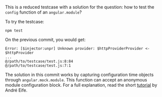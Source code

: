 This is a reduced testcase with a solution for the question: how to test the `config` function of an `angular.module`?

To try the testcase:

    npm test

On the previous commit, you would get:

    Error: [$injector:unpr] Unknown provider: $httpProviderProvider <- $httpProvider
    ...
    @/path/to/testcase/test.js:8:84
    @/path/to/testcase/test.js:7:1

The solution in this commit works by capturing configuration time objects through `angular.mock.module`. This function can accept an anonymous module configuration block. For a full explanation, read the short [tutorial][eife] by André Eife.

[eife]: https://medium.com/@a_eife/testing-config-and-run-blocks-in-angularjs-1809bd52977e
